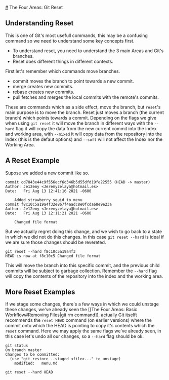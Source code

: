 [#](#) The Four Areas: Git Reset

## Understanding Reset

This is one of Git's most usefull commands, this may be a confusing command so we need to understand some key concepts first.

* To understand reset, you need to understand the 3 main Areas and Git's branches.
* Reset does different things in different contexts.

First let's remember which commands move branches.

* commit moves the branch to point towards a new commit.
* merge creates new commits.
* rebase creates new commits.
* pull fetches and merges the local commits with the remote's commits.

These are commands which as a side effect, move the branch, but `reset`'s main purpose is to move the branch. Reset just moves a branch (the current branch) which points towards a commit. Depending on the flags we give when using `git reset` it will move the branch in different ways with the `--hard` flag it will copy the data from the new current commit into the index and working area, with `--mixed` it will copy data from the repository into the Index (this is the defaut options) and `--soft` will not affect the Index nor the Working Area.

## A Reset Example

Supose we added a new commit like so.

```
commit cd7843e44c9f556ecf6d346b5d55dfd19fe22555 (HEAD -> master)
Author: Je12emy <Jeremyzelaya@hotmail.es>
Date:   Fri Aug 13 12:41:16 2021 -0600

    Added strawberry squid to menu
commit f8c10c5a19a4f32e867f4aadc8e0fcda68e9e23a
Author: Je12emy <Jeremyzelaya@hotmail.es>
Date:   Fri Aug 13 12:11:21 2021 -0600

    Changed file format
```

But we actually regret doing this change, and we wish to go back to a state in which we did not do this changes. In this case `git reset --hard` is ideal if we are sure those changes should be revereted.

```
git reset --hard f8c10c5a19a4f3
HEAD is now at f8c10c5 Changed file format
```

This will move the branch into this specific commit, and the previous child commits will be subject to garbage collection. Remember the `--hard` flag will copy the contents of the repository into the index and the working area.

## More Reset Examples

If we stage some changes, there's a few ways in which we could unstage these changes, we've already seen the [[The Four Areas: Basic Workflow#Removing Files|git rm command]], actually Git itselft recommends the `reset HEAD` command (on earlier versions) where the commit onto which the HEAD is pointing to copy it's contents which the `reset` command. Here we may apply the same flags we've already seen, in this case let's undo all our changes, so a `--hard` flag should be ok.

```
git status
On branch master
Changes to be committed:
  (use "git restore --staged <file>..." to unstage)
	modified:   menu.md
```

```
git reset --hard HEAD
```
